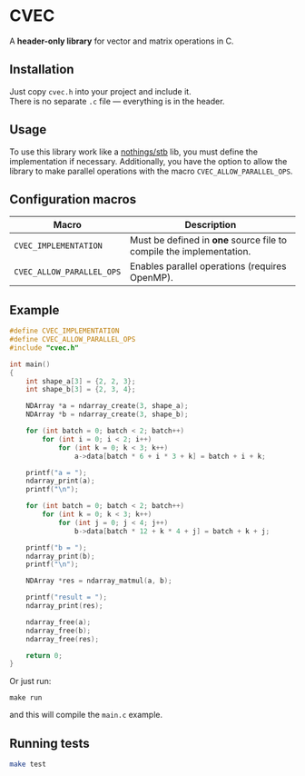 # CVEC

A **header-only library** for vector and matrix operations in C.

## Installation

Just copy `cvec.h` into your project and include it.  
There is no separate `.c` file — everything is in the header.

## Usage

To use this library work like a [nothings/stb](https://github.com/nothings/stb) lib, you must define the implementation if necessary. Additionally, you have the option to allow the library to make parallel operations with the macro `CVEC_ALLOW_PARALLEL_OPS`.

## Configuration macros

| Macro                     | Description                                                           |
| ------------------------- | --------------------------------------------------------------------- |
| `CVEC_IMPLEMENTATION`     | Must be defined in **one** source file to compile the implementation. |
| `CVEC_ALLOW_PARALLEL_OPS` | Enables parallel operations (requires OpenMP).                        |

## Example

```c
#define CVEC_IMPLEMENTATION
#define CVEC_ALLOW_PARALLEL_OPS
#include "cvec.h"

int main()
{
    int shape_a[3] = {2, 2, 3};
    int shape_b[3] = {2, 3, 4};

    NDArray *a = ndarray_create(3, shape_a);
    NDArray *b = ndarray_create(3, shape_b);

    for (int batch = 0; batch < 2; batch++)
        for (int i = 0; i < 2; i++)
            for (int k = 0; k < 3; k++)
                a->data[batch * 6 + i * 3 + k] = batch + i + k;

    printf("a = ");
    ndarray_print(a);
    printf("\n");

    for (int batch = 0; batch < 2; batch++)
        for (int k = 0; k < 3; k++)
            for (int j = 0; j < 4; j++)
                b->data[batch * 12 + k * 4 + j] = batch + k + j;

    printf("b = ");
    ndarray_print(b);
    printf("\n");

    NDArray *res = ndarray_matmul(a, b);

    printf("result = ");
    ndarray_print(res);

    ndarray_free(a);
    ndarray_free(b);
    ndarray_free(res);

    return 0;
}
```

Or just run:

```shell
make run
```

and this will compile the `main.c` example.

## Running tests

```bash
make test
```
